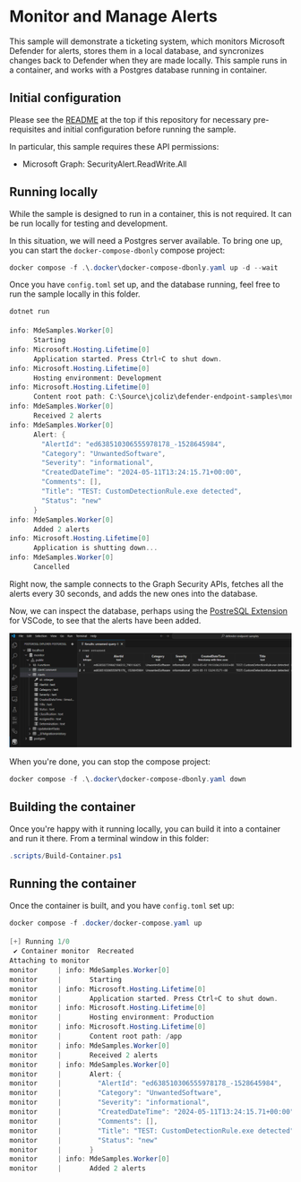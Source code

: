 # Monitor and Manage Alerts

This sample will demonstrate a ticketing system, which monitors Microsoft Defender for alerts, stores them in a local database, and
syncronizes changes back to Defender when they are made locally. This sample runs in a container, and works with a Postgres database
running in container.

## Initial configuration

Please see the [README](../README.md) at the top if this repository for necessary pre-requisites
and initial configuration before running the sample.

In particular, this sample requires these API permissions:

* Microsoft Graph: SecurityAlert.ReadWrite.All

## Running locally

While the sample is designed to run in a container, this is not required. It can be run locally
for testing and development.

In this situation, we will need a Postgres server available. To bring one up, you can start the
`docker-compose-dbonly` compose project:

```powershell
docker compose -f .\.docker\docker-compose-dbonly.yaml up -d --wait
```

Once you have `config.toml` set up, and the database running, feel free to run the sample locally in this folder.

```powershell
dotnet run

info: MdeSamples.Worker[0]
      Starting
info: Microsoft.Hosting.Lifetime[0]
      Application started. Press Ctrl+C to shut down.
info: Microsoft.Hosting.Lifetime[0]
      Hosting environment: Development
info: Microsoft.Hosting.Lifetime[0]
      Content root path: C:\Source\jcoliz\defender-endpoint-samples\monitor-manage-alerts
info: MdeSamples.Worker[0]
      Received 2 alerts
info: MdeSamples.Worker[0]
      Alert: {
        "AlertId": "ed638510306555978178_-1528645984",
        "Category": "UnwantedSoftware",
        "Severity": "informational",
        "CreatedDateTime": "2024-05-11T13:24:15.71+00:00",
        "Comments": [],
        "Title": "TEST: CustomDetectionRule.exe detected",
        "Status": "new"
      }
info: MdeSamples.Worker[0]
      Added 2 alerts
info: Microsoft.Hosting.Lifetime[0]
      Application is shutting down...
info: MdeSamples.Worker[0]
      Cancelled
```

Right now, the sample connects to the Graph Security APIs, fetches all the alerts
every 30 seconds, and adds the new ones into the database.

Now, we can inspect the database, perhaps using the [PostreSQL Extension](https://marketplace.visualstudio.com/items?itemName=ckolkman.vscode-postgres) for VSCode, to
see that the alerts have been added.

![Alerts in DB](../docs/images/monitor-alerts-postgres.png)

When you're done, you can stop the compose project:

```powershell
docker compose -f .\.docker\docker-compose-dbonly.yaml down
```

## Building the container

Once you're happy with it running locally, you can build it into a container and run it there.
From a terminal window in this folder:

```powershell
.scripts/Build-Container.ps1
```

## Running the container

Once the container is built, and you have `config.toml` set up:

```powershell
docker compose -f .docker/docker-compose.yaml up

[+] Running 1/0
 ✔ Container monitor  Recreated                                                                                    0.1s
Attaching to monitor
monitor     | info: MdeSamples.Worker[0]
monitor     |       Starting
monitor     | info: Microsoft.Hosting.Lifetime[0]
monitor     |       Application started. Press Ctrl+C to shut down.
monitor     | info: Microsoft.Hosting.Lifetime[0]
monitor     |       Hosting environment: Production
monitor     | info: Microsoft.Hosting.Lifetime[0]
monitor     |       Content root path: /app
monitor     | info: MdeSamples.Worker[0]
monitor     |       Received 2 alerts
monitor     | info: MdeSamples.Worker[0]
monitor     |       Alert: {
monitor     |         "AlertId": "ed638510306555978178_-1528645984",
monitor     |         "Category": "UnwantedSoftware",
monitor     |         "Severity": "informational",
monitor     |         "CreatedDateTime": "2024-05-11T13:24:15.71+00:00",
monitor     |         "Comments": [],
monitor     |         "Title": "TEST: CustomDetectionRule.exe detected",
monitor     |         "Status": "new"
monitor     |       }
monitor     | info: MdeSamples.Worker[0]
monitor     |       Added 2 alerts
```
